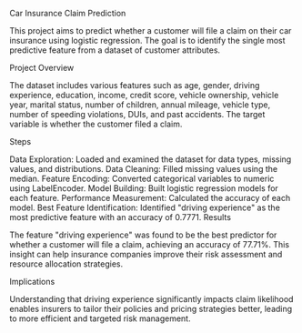 Car Insurance Claim Prediction

This project aims to predict whether a customer will file a claim on their car insurance using logistic regression. The goal is to identify the single most predictive feature from a dataset of customer attributes.

Project Overview

The dataset includes various features such as age, gender, driving experience, education, income, credit score, vehicle ownership, vehicle year, marital status, number of children, annual mileage, vehicle type, number of speeding violations, DUIs, and past accidents. The target variable is whether the customer filed a claim.

Steps

Data Exploration: Loaded and examined the dataset for data types, missing values, and distributions.
Data Cleaning: Filled missing values using the median.
Feature Encoding: Converted categorical variables to numeric using LabelEncoder.
Model Building: Built logistic regression models for each feature.
Performance Measurement: Calculated the accuracy of each model.
Best Feature Identification: Identified "driving experience" as the most predictive feature with an accuracy of 0.7771.
Results

The feature "driving experience" was found to be the best predictor for whether a customer will file a claim, achieving an accuracy of 77.71%. This insight can help insurance companies improve their risk assessment and resource allocation strategies.

Implications

Understanding that driving experience significantly impacts claim likelihood enables insurers to tailor their policies and pricing strategies better, leading to more efficient and targeted risk management.
